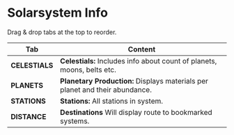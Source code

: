 # Solarsystem Info


Drag & drop tabs at the top to reorder.

| Tab | Content |
|--|--|
| **CELESTIALS**| **Celestials:** Includes info about count of planets, moons, belts etc.|
| **PLANETS** | **Planetary Production:** Displays materials per planet and their abundance. |
| **STATIONS**| **Stations:** All stations in system.|
| **DISTANCE**| **Destinations** Will display route to bookmarked systems. |

<!--
| Tab | Content |
|--|--|
| **ENV**| **Environmental Effects, NPC and Wormhole info** including phenomena |
| **CEL**| **Celestials:** Includes info about count of planets, moons, belts etc.|
| **PI** | **Planetary interaction:** Displays possible product chains and planet type count. |
| **STA**| **Stations:** All stations in system including station service info.|
| **AGT**| **Agents** Shows available agents within stations including agent type and level. Enabling the agents tab will enable the stations tab automatically.|
| **DST**| **Destinations** Will display route to bookmarked systems. Preset are major trade hubs. |
| **ACT**| **[Activity Graph](https://eveeye.readthedocs.io/en/latest/ui/ssi/act)** For wormhole systems there is no api data available for recent jumps or NPC kills.|
| **SOV**| **Sovereignty** details |
| **SIG**| **[Signatures](https://eveeye.readthedocs.io/en/latest/sharing/signatures/)** and wormhole connections |
-->

<!--stackedit_data:
eyJoaXN0b3J5IjpbMTA1ODUyMDgyMCwtMTY1NzU5MzksLTQzMD
Q5ODcwMSwxNDEzMjUyNjAxLC0xMzkxODQ0MzkyLC03NTI3NzAw
NTgsLTQ5NzA4MDkxMV19
-->